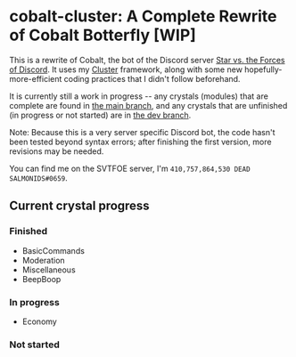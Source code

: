 # cobalt-cluster: A Complete Rewrite of Cobalt Botterfly [WIP]

This is a rewrite of Cobalt, the bot of the Discord server
[Star vs. the Forces of Discord](https://discord.gg/svtfoe). It uses my [Cluster](https://github.com/410757864530-dead-salmonids/cluster) framework, along with some new hopefully-more-efficient
coding practices that I didn't follow beforehand.

It is currently still a work in progress -- any crystals (modules) that are complete are found in
[the main branch](src/crystals/main), and any crystals that are unfinished (in progress or
not started) are in [the dev branch](src/crystals/dev).

Note: Because this is a very server specific Discord bot, the code hasn't been tested beyond syntax
errors; after finishing the first version, more revisions may be needed.

You can find me on the SVTFOE server, I'm `410,757,864,530 DEAD SALMONIDS#0659`.

## Current crystal progress

### Finished

+ BasicCommands
+ Moderation
+ Miscellaneous
+ BeepBoop

### In progress

+ Economy

### Not started
